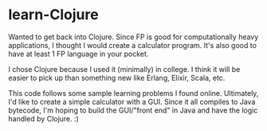 # learn-Clojure

Wanted to get back into Clojure. Since FP is good for computationally heavy applications, I thought I would create a calculator program. It's also good to have at least 1 FP language in your pocket.<br>

I chose Clojure because I used it (minimally) in college. I think it will be easier to pick up than something new like Erlang, Elixir, Scala, etc.

This code follows some sample learning problems I found online. Ultimately, I'd like to create a simple calculator with a GUI. Since it all compiles to Java bytecode, I'm hoping to build the GUI/"front end" in Java and have the logic handled by Clojure. :)
